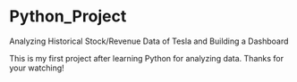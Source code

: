 # Python_Project
Analyzing Historical Stock/Revenue Data  of Tesla and Building a Dashboard

This is my first project after learning Python for analyzing data. Thanks for your watching!
